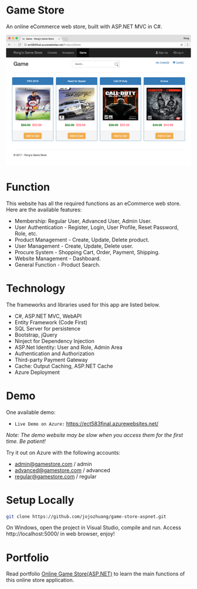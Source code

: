 # Game Store
An online eCommerce web store, built with ASP.NET MVC in C#.

<kbd>![image](/public/games.png)</kbd>

# Function
This website has all the required functions as an eCommerce web store. Here are the available features:
* Membership: Regular User, Advanced User, Admin User.
* User Authentication - Register, Login, User Profile, Reset Password, Role, etc.
* Product Management - Create, Update, Delete product.
* User Management - Create, Update, Delete user.
* Procure System - Shopping Cart, Order, Payment, Shipping.
* Website Management - Dashboard.
* General Function - Product Search.

# Technology
The frameworks and libraries used for this app are listed below.
* C#, ASP.NET MVC, WebAPI
* Entity Framework (Code First)
* SQL Server for persistence
* Bootstrap, jQuery
* Ninject for Dependency Injection
* ASP.Net Identity: User and Role, Admin Area
* Authentication and Authorization
* Third-party Payment Gateway
* Cache: Output Caching, ASP.NET Cache
* Azure Deployment

# Demo
One available demo:
* `Live Demo on Azure:` <a href="https://ect583final.azurewebsites.net/" target="\_blank">https://ect583final.azurewebsites.net/</a>

*Note: The demo website may be slow when you access them for the first time. Be patient!*

Try it out on Azure with the following accounts:
* admin@gamestore.com / admin
* advanced@gamestore.com / advanced
* regular@gamestore.com / regular

# Setup Locally
```bash
git clone https://github.com/jojozhuang/game-store-aspnet.git
```
On Windows, open the project in Visual Studio, compile and run. Access http://localhost:5000/ in web browser, enjoy!

# Portfolio
Read portfolio [Online Game Store(ASP.NET)](https://jojozhuang.github.io/portfolio/game-store-aspnet/) to learn the main functions of this online store application.

